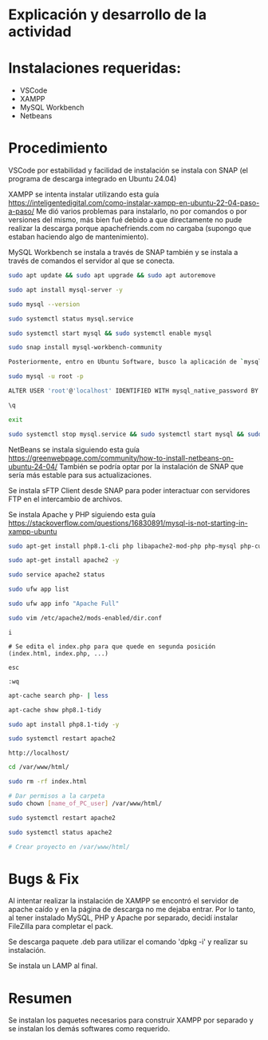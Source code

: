 # Explicación y desarrollo de la actividad

# Instalaciones requeridas:

- VSCode
- XAMPP
- MySQL Workbench
- Netbeans

# Procedimiento

VSCode por estabilidad y facilidad de instalación se instala con SNAP (el programa de descarga integrado en Ubuntu 24.04)

XAMPP se intenta instalar utilizando esta guía https://inteligentedigital.com/como-instalar-xampp-en-ubuntu-22-04-paso-a-paso/
Me dió varios problemas para instalarlo, no por comandos o por versiones del mismo, más bien fué debido a que directamente no pude realizar la descarga porque apachefriends.com no cargaba (supongo que estaban haciendo algo de mantenimiento).

<div style="page-break-before: always;"></div>

MySQL Workbench se instala a través de SNAP también y se instala a través de comandos el servidor al que se conecta.

```bash
sudo apt update && sudo apt upgrade && sudo apt autoremove

sudo apt install mysql-server -y

sudo mysql --version

sudo systemctl status mysql.service

sudo systemctl start mysql && sudo systemctl enable mysql

sudo snap install mysql-workbench-community

Posteriormente, entro en Ubuntu Software, busco la aplicación de `mysql-workbench-community`, pincho en ella y voy a `permissions`. Ahí deberemos darle los siguientes permisos: `Read, add, change or remove saved passwords` para que funcione la aplicación. También se pude dar los permisos con el comando `chmod` en la raíz de la carpeta al ejecutable de la aplicación

sudo mysql -u root -p

ALTER USER 'root'@'localhost' IDENTIFIED WITH mysql_native_password BY '<escribr-aqui-la-password-que-quieras>';

\q

exit

sudo systemctl stop mysql.service && sudo systemctl start mysql && sudo systemctl enable mysql
```

<div style="page-break-before: always;"></div>

NetBeans se instala siguiendo esta guía https://greenwebpage.com/community/how-to-install-netbeans-on-ubuntu-24-04/
También se podría optar por la instalación de SNAP que sería más estable para sus actualizaciones.

Se instala sFTP Client desde SNAP para poder interactuar con servidores FTP en el intercambio de archivos.

Se instala Apache y PHP siguiendo esta guía https://stackoverflow.com/questions/16830891/mysql-is-not-starting-in-xampp-ubuntu
```bash
sudo apt-get install php8.1-cli php libapache2-mod-php php-mysql php-curl php-gd libapache2-mod-php php-fpm php-mbstring php-xml php-bcmath php-json php-curl php-zip libzip-dev -y

sudo apt-get install apache2 -y

sudo service apache2 status

sudo ufw app list

sudo ufw app info "Apache Full"

sudo vim /etc/apache2/mods-enabled/dir.conf
```

```vim
i

# Se edita el index.php para que quede en segunda posición (index.html, index.php, ...)

esc

:wq
```

<div style="page-break-before: always;"></div>

```bash
apt-cache search php- | less

apt-cache show php8.1-tidy

sudo apt install php8.1-tidy -y

sudo systemctl restart apache2
```

```web
http://localhost/
```

```bash
cd /var/www/html/

sudo rm -rf index.html

# Dar permisos a la carpeta
sudo chown [name_of_PC_user] /var/www/html/

sudo systemctl restart apache2

sudo systemctl status apache2

# Crear proyecto en /var/www/html/
```

<div style="page-break-before: always;"></div>

# Bugs & Fix

Al intentar realizar la instalación de XAMPP se encontró el servidor de apache caído y en la página de descarga no me dejaba entrar. Por lo tanto, al tener instalado MySQL, PHP y Apache por separado, decidí instalar FileZilla para completar el pack.

Se descarga paquete .deb para utilizar el comando 'dpkg -i' y realizar su instalación.

Se instala un LAMP al final.

# Resumen

Se instalan los paquetes necesarios para construir XAMPP por separado y se instalan los demás softwares como requerido.
